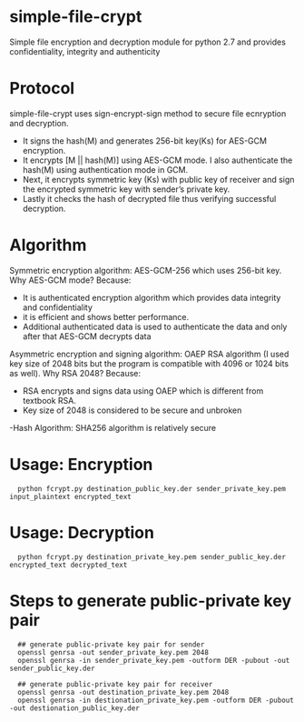 # simple-file-crypt
Simple file encryption and decryption module for python 2.7 and provides confidentiality, integrity and authenticity

# Protocol
simple-file-crypt uses sign-encrypt-sign method to secure file ecnryption and decryption.
- It signs the hash(M) and generates 256-bit key(Ks) for AES-GCM encryption.
- It encrypts [M || hash(M)] using AES-GCM mode. I also authenticate the hash(M) using authentication mode in GCM.
- Next, it encrypts symmetric key (Ks) with public key of receiver and sign the encrypted symmetric key with sender’s private key.
- Lastly it checks the hash of decrypted file thus verifying successful decryption.

# Algorithm
Symmetric encryption algorithm: AES-GCM-256 which uses 256-bit key. Why AES-GCM mode? Because:
- It is authenticated encryption algorithm which provides data integrity and confidentiality
- it is efficient and shows better performance. 
- Additional authenticated data is used to authenticate the data and only after that AES-GCM decrypts data

Asymmetric encryption and signing algorithm: OAEP RSA algorithm (I used key size of 2048 bits but the program is compatible with 4096 or 1024 bits as well). Why RSA 2048? Because:
- RSA encrypts and signs data using OAEP which is different from textbook RSA.
- Key size of 2048 is considered to be secure and unbroken

-Hash Algorithm: SHA256 algorithm is relatively secure

# Usage: Encryption
      python fcrypt.py destination_public_key.der sender_private_key.pem input_plaintext encrypted_text

# Usage: Decryption
      python fcrypt.py destination_private_key.pem sender_public_key.der encrypted_text decrypted_text
      
# Steps to generate public-private key pair
      ## generate public-private key pair for sender
      openssl genrsa -out sender_private_key.pem 2048
      openssl genrsa -in sender_private_key.pem -outform DER -pubout -out sender_public_key.der
      
      ## generate public-private key pair for receiver
      openssl genrsa -out destination_private_key.pem 2048
      openssl genrsa -in destionation_private_key.pem -outform DER -pubout -out destionation_public_key.der
      
